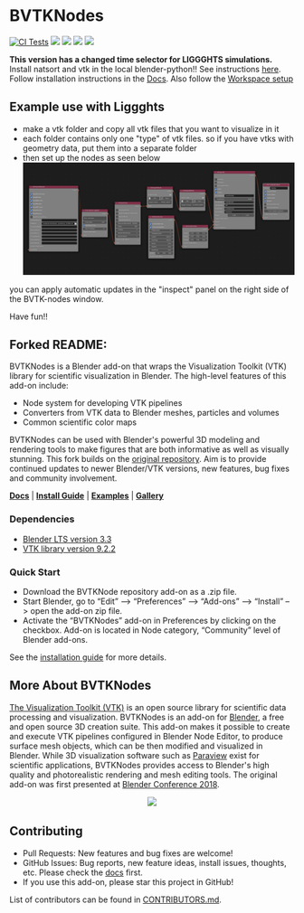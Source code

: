 # BVTKNodes
[![CI Tests](https://github.com/tkeskita/BVtkNodes/actions/workflows/blender-tests.yml/badge.svg)](https://github.com/tkeskita/BVtkNodes/actions/workflows/blender-tests.yml) [![](https://readthedocs.org/projects/bvtknodes/badge/?version=latest)](https://bvtknodes.readthedocs.io) [![](https://img.shields.io/github/license/tkeskita/BVtkNodes)](https://github.com/tkeskita/BVtkNodes/blob/master/LICENSE) [![](https://img.shields.io/badge/Download-.zip-blue)](https://github.com/tkeskita/BVtkNodes/archive/master.zip) ![](https://img.shields.io/github/stars/tkeskita/BVtkNodes?style=social)

**This version has a changed time selector for LIGGGHTS simulations.** Install natsort and vtk in the local blender-python!! See instructions [here](https://github.com/tkeskita/BVtkNodes/blob/master/pip_install_vtk.md).
Follow installation instructions in the [Docs](https://bvtknodes.readthedocs.io/en/latest/BVTKNodes.html#installation-of-vtk-for-blender:~:text=for%20Linux.-,Installation,-Install%20Blender%20(if)). Also follow the [Workspace setup](https://bvtknodes.readthedocs.io/en/latest/BVTKNodes.html#installation-of-vtk-for-blender:~:text=Installation%20Instructions%20above.-,Workspace%20Setup,-BVTKNodes%20is%20used)
## Example use with Liggghts
- make a vtk folder and copy all vtk files that you want to visualize in it
- each folder contains only one "type" of vtk files. so if you have vtks with geometry data, put them into a separate folder
- then set up the nodes as seen below
![Nodes](nodes_liggghts.png)

you can apply automatic updates in the "inspect" panel on the right side of the BVTK-nodes window.

Have fun!!

## Forked README:

BVTKNodes is a Blender add-on that wraps the Visualization Toolkit (VTK) library for scientific visualization in Blender.
The high-level features of this add-on include:

- Node system for developing VTK pipelines
- Converters from VTK data to Blender meshes, particles and volumes
- Common scientific color maps

BVTKNodes can be used with Blender's powerful 3D modeling and rendering tools to make figures that are both informative as well as visually stunning.
This fork builds on the [original repository](https://github.com/simboden/BVtkNodes). Aim is to provide continued updates to newer Blender/VTK versions, new features, bug fixes and community involvement.

[**Docs**](https://bvtknodes.readthedocs.io/en/latest/) | [**Install Guide**](https://bvtknodes.readthedocs.io/en/latest/BVTKNodes.html#installation-of-vtk-for-blender) | [**Examples**](https://bvtknodes.readthedocs.io/en/latest/BVTKNodes.html#simple-example-human-head-visualization) | [**Gallery**](https://blenderartists.org/t/bvtknodes-gallery/1161079)

### Dependencies
- [Blender LTS version 3.3](https://www.blender.org/download/lts/)
- [VTK library version 9.2.2](https://pypi.org/project/vtk/9.2.2/)

### Quick Start
- Download the BVTKNode repository add-on as a .zip file.
- Start Blender, go to “Edit” –> “Preferences” –> “Add-ons” –> “Install” –> open the add-on zip file.
- Activate the “BVTKNodes” add-on in Preferences by clicking on the checkbox. Add-on is located in Node category, “Community” level of Blender add-ons.

See the [installation guide](https://bvtknodes.readthedocs.io/en/latest/BVTKNodes.html#installation-of-vtk-for-blender) for more details.


## More About BVTKNodes
[The Visualization Toolkit (VTK)](https://www.vtk.org/) is an open source library for scientific data processing and visualization.
BVTKNodes is an add-on for [Blender](https://www.blender.org/), a free and open source 3D creation suite.
This add-on makes it possible to create and execute VTK pipelines configured in Blender Node Editor, to produce surface mesh objects, which can be then modified and visualized in Blender.
While 3D visualization software such as [Paraview](https://www.paraview.org/) exist for scientific applications, BVTKNodes provides access to Blender's high quality and photorealistic rendering and mesh editing tools.
The original add-on was first presented at [Blender Conference 2018](https://www.youtube.com/watch?v=KcF4LBTTyvk).

<p  align="center">
<img  width="500" src="https://raw.githubusercontent.com/tkeskita/BVtkNodes/master/docs/images/isosurfaces.png">
</p>

##  Contributing
- Pull Requests: New features and bug fixes are welcome!
- GitHub Issues: Bug reports, new feature ideas, install issues, thoughts, etc. Please check the [docs](https://bvtknodes.readthedocs.io/en/latest/BVTKNodes.html#help-with-issues) first.
- If you use this add-on, please star this project in GitHub!

List of contributors can be found in [CONTRIBUTORS.md](https://github.com/tkeskita/BVtkNodes/blob/master/CONTRIBUTORS.md).
